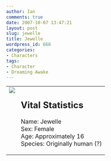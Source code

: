 ```yaml
---
author: Ian
comments: true
date: 2007-10-07 13:47:21
layout: post
slug: jewelle
title: Jewelle
wordpress_id: 668
categories:
- Characters
tags:
- Character
- Dreaming Awake
---
```


<table border="0" cellspacing="10">
<tr>
<td valign="top"><img src="http://onlydreaming.net/images/avatars/jewelle.png" /></td>
<td valign="top">
<h2>Vital Statistics</h2>
<p>Name: Jewelle<br />
Sex: Female<br />
Age: Approximately 16<br />
Species: Originally human (?)</p></td>
</tr>
</table>